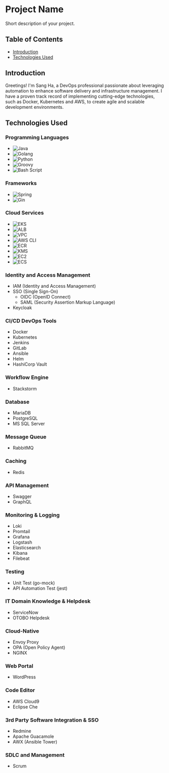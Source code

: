 # Project Name

Short description of your project.

## Table of Contents

- [Introduction](#introduction)
- [Technologies Used](#technologies-used)

## Introduction

Greetings! I'm Sang Ha, a DevOps professional passionate about leveraging automation to enhance software delivery and infrastructure management.
I have a proven track record of implementing cutting-edge technologies, such as Docker, Kubernetes and AWS, to create agile and scalable development environments.

## Technologies Used

### Programming Languages
- ![Java](https://img.shields.io/badge/Java-007396?style=flat&logo=java&logoColor=white)
- ![Golang](https://img.shields.io/badge/Go-00ADD8?style=flat&logo=go&logoColor=white)
- ![Python](https://img.shields.io/badge/Python-3776AB?style=flat&logo=python&logoColor=white)
- ![Groovy](https://img.shields.io/badge/Groovy-4298B8?style=flat&logo=apache-groovy&logoColor=white)
- ![Bash Script](https://img.shields.io/badge/Bash-4EAA25?style=flat&logo=gnu-bash&logoColor=white)

### Frameworks
- ![Spring](https://img.shields.io/badge/Spring-6DB33F?style=flat&logo=spring&logoColor=white)
- ![Gin](https://img.shields.io/badge/Gin-00ADD8?style=flat&logo=go&logoColor=white)

### Cloud Services
- ![EKS](https://img.shields.io/badge/EKS-232F3E?style=flat&logo=amazon-eks&logoColor=white)
- ![ALB](https://img.shields.io/badge/ALB-232F3E?style=flat&logo=amazon&logoColor=white)
- ![VPC](https://img.shields.io/badge/VPC-232F3E?style=flat&logo=amazon&logoColor=white)
- ![AWS CLI](https://img.shields.io/badge/AWS%20CLI-232F3E?style=flat&logo=amazon-aws&logoColor=white)
- ![ECR](https://img.shields.io/badge/ECR-232F3E?style=flat&logo=amazon&logoColor=white)
- ![KMS](https://img.shields.io/badge/KMS-232F3E?style=flat&logo=amazon&logoColor=white)
- ![EC2](https://img.shields.io/badge/EC2-232F3E?style=flat&logo=amazon&logoColor=white)
- ![ECS](https://img.shields.io/badge/ECS-232F3E?style=flat&logo=amazon&logoColor=white)
### Identity and Access Management
- IAM (Identity and Access Management)
- SSO (Single Sign-On)
  - OIDC (OpenID Connect)
  - SAML (Security Assertion Markup Language)
- Keycloak

### CI/CD DevOps Tools
- Docker
- Kubernetes
- Jenkins
- GitLab
- Ansible
- Helm
- HashiCorp Vault

### Workflow Engine
- Stackstorm

### Database
- MariaDB
- PostgreSQL
- MS SQL Server

### Message Queue
- RabbitMQ

### Caching
- Redis

### API Management
- Swagger
- GraphQL

### Monitoring & Logging
- Loki
- Promtail
- Grafana
- Logstash
- Elasticsearch
- Kibana
- Filebeat
### Testing
- Unit Test (go-mock)
- API Automation Test (jest)

### IT Domain Knowledge & Helpdesk
- ServiceNow
- OTOBO Helpdesk

### Cloud-Native
- Envoy Proxy
- OPA (Open Policy Agent)
- NGINX
### Web Portal
- WordPress

### Code Editor
- AWS Cloud9
- Eclipse Che

### 3rd Party Software Integration & SSO
- Redmine
- Apache Guacamole
- AWX (Ansible Tower)

### SDLC and Management
- Scrum
